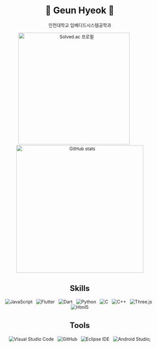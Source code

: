 <div align="center">
  <div>
  <h1>👋 Geun Hyeok  👋</h1>
  <p style="font-size: 14px;">인천대학교 임베디드시스템공학과</p>
</div>
  <p align="center">
  <a href="https://solved.ac/kc1595"><img src="http://mazassumnida.wtf/api/generate_badge?boj=kc1595" alt="Solved.ac 프로필" width="350"></a>
  &nbsp;&nbsp;&nbsp;&nbsp;&nbsp;&nbsp;&nbsp;&nbsp;
  <a href="https://github.com/GeunH"><img src="https://github-readme-stats.vercel.app/api?username=GeunH&show_icons=true&theme=radical" alt="GitHub stats" width="400"></a>
</p>
  <h2 style="font-size: 24px;">Skills</h2>
  <p align="center">
  <img src="https://img.shields.io/badge/JavaScript-F7DF1E.svg?&style=for-the-badge&logo=JavaScript&logoColor=black" alt="JavaScript">&nbsp;&nbsp;
  <img src="https://img.shields.io/badge/Flutter-02569B.svg?&style=for-the-badge&logo=Flutter&logoColor=white" alt="Flutter">&nbsp;&nbsp;
  <img src="https://img.shields.io/badge/Dart-0175C2.svg?&style=for-the-badge&logo=Dart&logoColor=white" alt="Dart">&nbsp;&nbsp;
  <img src="https://img.shields.io/badge/Python-3776AB.svg?&style=for-the-badge&logo=Python&logoColor=yellow" alt="Python">&nbsp;&nbsp;
  <img src="https://img.shields.io/badge/C-A8B9CC.svg?&style=for-the-badge&logo=C&logoColor=black" alt="C">&nbsp;&nbsp;
  <img src="https://img.shields.io/badge/C++-00599C.svg?&style=for-the-badge&logo=cplusplus&logoColor=yellow" alt="C++">&nbsp;&nbsp;
  <img src="https://img.shields.io/badge/Three.js-000000.svg?&style=for-the-badge&logo=Three.js&logoColor=white" alt="Three.js">&nbsp;&nbsp;
   <img src="https://img.shields.io/badge/Html5-E34F26.svg?&style=for-the-badge&logo=Html5&logoColor=white" alt="Html5">
</p>
   <h2 style="font-size: 24px;">Tools</h2>
   <p align = "center">
     <img src="https://img.shields.io/badge/Visual Studio Code-007ACC.svg?&style=for-the-badge&logo=Visual Studio Code&logoColor=white" alt="Visual Studio Code">&nbsp;&nbsp;
     <img src="https://img.shields.io/badge/GitHub-181717.svg?&style=for-the-badge&logo=GitHub&logoColor=white" alt="GitHub">&nbsp;&nbsp;
     <img src="https://img.shields.io/badge/Eclipse IDE-2C2255.svg?&style=for-the-badge&logo=Eclipse IDE&logoColor=white" alt="Eclipse IDE">&nbsp;&nbsp;
     <img src="https://img.shields.io/badge/Android Studio-3DDC84.svg?&style=for-the-badge&logo=Android Studio&logoColor=white" alt="Android Studio">;
  </p>

</div>
